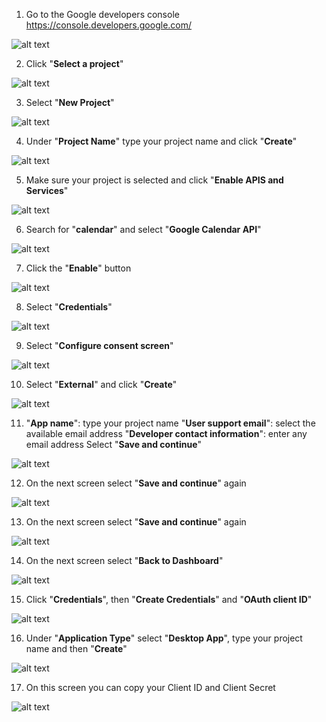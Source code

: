 01. Go to the Google developers console https://console.developers.google.com/

![alt text](https://github.com/aristosv/google_auth/blob/master/step001.png)

02. Click "**Select a project**"

![alt text](https://github.com/aristosv/google_auth/blob/master/step002.png)

03. Select "**New Project**"

![alt text](https://github.com/aristosv/google_auth/blob/master/step003.png)

04. Under "**Project Name**" type your project name and click "**Create**"

![alt text](https://github.com/aristosv/google_auth/blob/master/step004.png)

05. Make sure your project is selected and click "**Enable APIS and Services**"

![alt text](https://github.com/aristosv/google_auth/blob/master/step005.png)

06. Search for "**calendar**" and select "**Google Calendar API**"

![alt text](https://github.com/aristosv/google_auth/blob/master/step006.png)

07. Click the "**Enable**" button

![alt text](https://github.com/aristosv/google_auth/blob/master/step007.png)

08. Select "**Credentials**"

![alt text](https://github.com/aristosv/google_auth/blob/master/step008.png)

09. Select "**Configure consent screen**"

![alt text](https://github.com/aristosv/google_auth/blob/master/step009.png)

10. Select "**External**" and click "**Create**"

![alt text](https://github.com/aristosv/google_auth/blob/master/step010.png)

11. "**App name**": type your project name
    "**User support email**": select the available email address
    "**Developer contact information**": enter any email address
Select "**Save and continue**"    

![alt text](https://github.com/aristosv/google_auth/blob/master/step011.png)

12. On the next screen select "**Save and continue**" again

![alt text](https://github.com/aristosv/google_auth/blob/master/step012.png)

13. On the next screen select "**Save and continue**" again

![alt text](https://github.com/aristosv/google_auth/blob/master/step013.png)

14. On the next screen select "**Back to Dashboard**"

![alt text](https://github.com/aristosv/google_auth/blob/master/step014.png)

15. Click "**Credentials**", then "**Create Credentials**" and "**OAuth client ID**"

![alt text](https://github.com/aristosv/google_auth/blob/master/step015.png)

16. Under "**Application Type**" select "**Desktop App**",  type your project name and then "**Create**"

![alt text](https://github.com/aristosv/google_auth/blob/master/step016.png)

17. On this screen you can copy your Client ID and Client Secret

![alt text](https://github.com/aristosv/google_auth/blob/master/step017.png)
